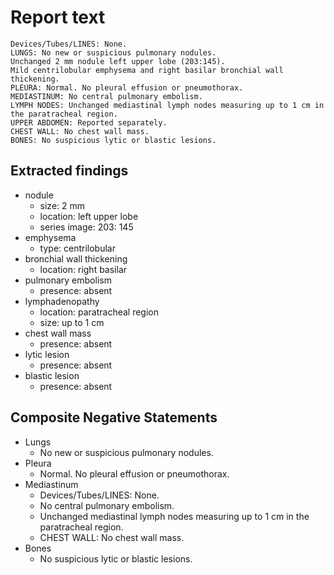# Report text

```text
Devices/Tubes/LINES: None.
LUNGS: No new or suspicious pulmonary nodules.
Unchanged 2 mm nodule left upper lobe (203:145).
Mild centrilobular emphysema and right basilar bronchial wall thickening.
PLEURA: Normal. No pleural effusion or pneumothorax.
MEDIASTINUM: No central pulmonary embolism.
LYMPH NODES: Unchanged mediastinal lymph nodes measuring up to 1 cm in the paratracheal region.
UPPER ABDOMEN: Reported separately.
CHEST WALL: No chest wall mass.
BONES: No suspicious lytic or blastic lesions.
```

## Extracted findings

- nodule
  - size: 2 mm
  - location: left upper lobe
  - series image: 203: 145
- emphysema
  - type: centrilobular
- bronchial wall thickening
  - location: right basilar
- pulmonary embolism
  - presence: absent
- lymphadenopathy
  - location: paratracheal region
  - size: up to 1 cm
- chest wall mass
  - presence: absent
- lytic lesion
  - presence: absent
- blastic lesion
  - presence: absent

## Composite Negative Statements

- Lungs
  - No new or suspicious pulmonary nodules.
- Pleura
  - Normal. No pleural effusion or pneumothorax.
- Mediastinum
  - Devices/Tubes/LINES: None.
  - No central pulmonary embolism.
  - Unchanged mediastinal lymph nodes measuring up to 1 cm in the paratracheal region.
  - CHEST WALL: No chest wall mass.
- Bones
  - No suspicious lytic or blastic lesions.
  